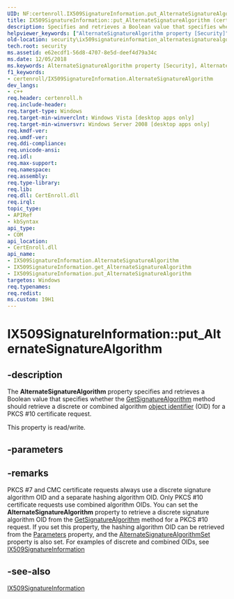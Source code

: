 ```yaml
---
UID: NF:certenroll.IX509SignatureInformation.put_AlternateSignatureAlgorithm
title: IX509SignatureInformation::put_AlternateSignatureAlgorithm (certenroll.h)
description: Specifies and retrieves a Boolean value that specifies whether the GetSignatureAlgorithm method should retrieve a discrete or combined algorithm object identifier (OID) for a PKCS
helpviewer_keywords: ["AlternateSignatureAlgorithm property [Security]","AlternateSignatureAlgorithm property [Security]","IX509SignatureInformation interface","IX509SignatureInformation interface [Security]","AlternateSignatureAlgorithm property","IX509SignatureInformation.AlternateSignatureAlgorithm","IX509SignatureInformation.put_AlternateSignatureAlgorithm","IX509SignatureInformation::AlternateSignatureAlgorithm","IX509SignatureInformation::get_AlternateSignatureAlgorithm","IX509SignatureInformation::put_AlternateSignatureAlgorithm","certenroll/IX509SignatureInformation::AlternateSignatureAlgorithm","certenroll/IX509SignatureInformation::get_AlternateSignatureAlgorithm","certenroll/IX509SignatureInformation::put_AlternateSignatureAlgorithm","put_AlternateSignatureAlgorithm","security.ix509signatureinformation_alternatesignaturealgorithm_property"]
old-location: security\ix509signatureinformation_alternatesignaturealgorithm_property.htm
tech.root: security
ms.assetid: e62ecdf1-56d8-4707-8e5d-deef4d79a34c
ms.date: 12/05/2018
ms.keywords: AlternateSignatureAlgorithm property [Security], AlternateSignatureAlgorithm property [Security],IX509SignatureInformation interface, IX509SignatureInformation interface [Security],AlternateSignatureAlgorithm property, IX509SignatureInformation.AlternateSignatureAlgorithm, IX509SignatureInformation.put_AlternateSignatureAlgorithm, IX509SignatureInformation::AlternateSignatureAlgorithm, IX509SignatureInformation::get_AlternateSignatureAlgorithm, IX509SignatureInformation::put_AlternateSignatureAlgorithm, certenroll/IX509SignatureInformation::AlternateSignatureAlgorithm, certenroll/IX509SignatureInformation::get_AlternateSignatureAlgorithm, certenroll/IX509SignatureInformation::put_AlternateSignatureAlgorithm, put_AlternateSignatureAlgorithm, security.ix509signatureinformation_alternatesignaturealgorithm_property
f1_keywords:
- certenroll/IX509SignatureInformation.AlternateSignatureAlgorithm
dev_langs:
- c++
req.header: certenroll.h
req.include-header: 
req.target-type: Windows
req.target-min-winverclnt: Windows Vista [desktop apps only]
req.target-min-winversvr: Windows Server 2008 [desktop apps only]
req.kmdf-ver: 
req.umdf-ver: 
req.ddi-compliance: 
req.unicode-ansi: 
req.idl: 
req.max-support: 
req.namespace: 
req.assembly: 
req.type-library: 
req.lib: 
req.dll: CertEnroll.dll
req.irql: 
topic_type:
- APIRef
- kbSyntax
api_type:
- COM
api_location:
- CertEnroll.dll
api_name:
- IX509SignatureInformation.AlternateSignatureAlgorithm
- IX509SignatureInformation.get_AlternateSignatureAlgorithm
- IX509SignatureInformation.put_AlternateSignatureAlgorithm
targetos: Windows
req.typenames: 
req.redist: 
ms.custom: 19H1
---
```


# IX509SignatureInformation::put_AlternateSignatureAlgorithm


## -description


The <b>AlternateSignatureAlgorithm</b> property specifies and retrieves a Boolean value that specifies whether the <a href="https://docs.microsoft.com/windows/desktop/api/certenroll/nf-certenroll-ix509signatureinformation-getsignaturealgorithm">GetSignatureAlgorithm</a> method should retrieve a discrete or combined algorithm <a href="https://docs.microsoft.com/windows/desktop/SecGloss/o-gly">object identifier</a> (OID) for a PKCS #10 certificate request.

This property is read/write.


## -parameters


## -remarks



PKCS #7 and CMC certificate requests always use a discrete signature algorithm OID and a separate hashing algorithm OID. Only PKCS #10 certificate requests use combined algorithm OIDs. You can set the <b>AlternateSignatureAlgorithm</b> property to retrieve a discrete signature algorithm OID from the <a href="https://docs.microsoft.com/windows/desktop/api/certenroll/nf-certenroll-ix509signatureinformation-getsignaturealgorithm">GetSignatureAlgorithm</a> method for a PKCS #10 request. If you set this property, the hashing algorithm OID can be retrieved from the <a href="https://docs.microsoft.com/windows/desktop/api/certenroll/nf-certenroll-ix509signatureinformation-get_parameters">Parameters</a> property, and the <a href="https://docs.microsoft.com/windows/desktop/api/certenroll/nf-certenroll-ix509signatureinformation-get_alternatesignaturealgorithmset">AlternateSignatureAlgorithmSet</a> property is also set. For examples of discrete and combined OIDs, see <a href="https://docs.microsoft.com/windows/desktop/api/certenroll/nn-certenroll-ix509signatureinformation">IX509SignatureInformation</a>





## -see-also




<a href="https://docs.microsoft.com/windows/desktop/api/certenroll/nn-certenroll-ix509signatureinformation">IX509SignatureInformation</a>
 

 

